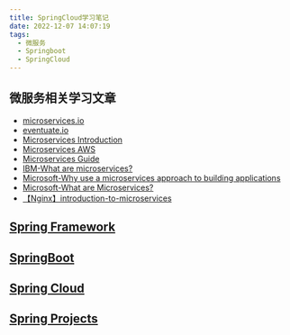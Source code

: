 ```yaml
---
title: SpringCloud学习笔记
date: 2022-12-07 14:07:19
tags:
  - 微服务
  - Springboot
  - SpringCloud
---
```


## 微服务相关学习文章

- [microservices.io][1]
- [eventuate.io][2]
- [Microservices Introduction][3]
- [Microservices AWS][4]
- [Microservices Guide][5]
- [IBM-What are microservices?][6]
- [Microsoft-Why use a microservices approach to building applications][7]
- [Microsoft-What are Microservices?][8]
- [【Nginx】introduction-to-microservices][13]

## [Spring Framework][10]

## [SpringBoot][9]

## [Spring Cloud][11]

## [Spring Projects][12]

[1]: https://microservices.io/index.html
[2]: https://eventuate.io/
[3]: https://www.geeksforgeeks.org/microservices-introduction/
[4]: https://aws.amazon.com/microservices/
[5]: https://www.martinfowler.com/microservices/
[6]: https://www.ibm.com/topics/microservices
[7]: https://learn.microsoft.com/en-us/azure/service-fabric/service-fabric-overview-microservices
[8]: https://learn.microsoft.com/en-us/devops/deliver/what-are-microservices
[9]: https://spring.io/projects/spring-boot
[10]: https://spring.io/projects/spring-framework
[11]: https://spring.io/projects/spring-cloud
[12]: https://spring.io/projects
[13]: https://www.nginx.com/blog/introduction-to-microservices/
